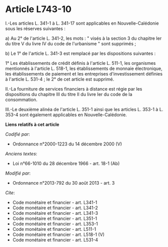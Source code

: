 # Article L743-10

I.-Les articles L. 341-1 à L. 341-17 sont applicables en Nouvelle-Calédonie sous les réserves suivantes : 

a) Au 2° de l'article L. 341-2, les mots : " visés à la section 3 du chapitre Ier du titre V du livre IV du code de
l'urbanisme " sont supprimés ; 

b) Le 1° de l'article L. 341-3 est remplacé par les dispositions suivantes : 

1° Les établissements de crédit définis à l'article L. 511-1, les organismes mentionnés à l'article L. 518-1, les
établissements de monnaie électronique, les établissements de paiement et les entreprises d'investissement définies à
l'article L. 531-4 ; le 2° de cet article est supprimé. 

II.-La fourniture de services financiers à distance est régie par les dispositions du chapitre III du titre II du livre Ier
du code de la consommation. 

III.-Le deuxième alinéa de l'article L. 351-1 ainsi que les articles L. 353-1 à L. 353-4 sont également applicables en
Nouvelle-Calédonie.

**Liens relatifs à cet article**

_Codifié par_:

  - Ordonnance n°2000-1223 du 14 décembre 2000 (V)

_Anciens textes_:

  - Loi n°66-1010 du 28 décembre 1966 - art. 18-1 (Ab)

_Modifié par_:

  - Ordonnance n°2013-792 du 30 août 2013 - art. 3

_Cite_:

  - Code monétaire et financier - art. L341-1
  - Code monétaire et financier - art. L341-2
  - Code monétaire et financier - art. L341-3
  - Code monétaire et financier - art. L351-1
  - Code monétaire et financier - art. L353-1
  - Code monétaire et financier - art. L511-1
  - Code monétaire et financier - art. L518-1 (V)
  - Code monétaire et financier - art. L531-4
